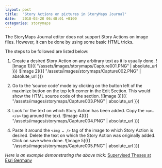 ```yaml
---
layout: post
title:  "Story Actions on pictures in StoryMaps Journal"
date:   2018-03-20 06:48:01 +0100
categories: storymaps
---
```


The StoryMaps Journal editor does not support Story Actions on image files. However, it can be done by using some basic HTML tricks. <!--more-->

The steps to be followed are listed below:

1. Create a desired Story Action on any arbitrary text as it is usually done.
![Image 1]({{ "/assets/images/storymaps/Capture001.PNG" | absolute_url }}) ![Image 2]({{ "/assets/images/storymaps/Capture002.PNG" | absolute_url }})

2. Go to the ‘source code’ mode by clicking on the button left of the maximize button on the top left corner in the Edit Section. This would show the HTML source code of the section.
![Image 3]({{ "/assets/images/storymaps/Capture003.PNG" | absolute_url }})

3. Look for the text on which Story Action has been added. Copy the `<a>…</a>` tag around the text.
![Image 4]({{ "/assets/images/storymaps/Capture004.PNG" | absolute_url }})

4. Paste it around the `<img … />` tag of the image to which Story Action is desired. Delete the text on which the Story Action was originally added. Click on save when done.
![Image 5]({{ "/assets/images/storymaps/Capture005.PNG" | absolute_url }})

*Here is an example demonstrating the above trick:* [Supervised Theses at Esri Germany](http://esri-de-edu.maps.arcgis.com/apps/MapJournal/index.html?appid=2e8c944f3e424adcbf8e3db42a7e4114)